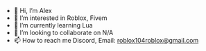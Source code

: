 - 👋 Hi, I’m Alex
- 👀 I’m interested in Roblox, Fivem
- 🌱 I’m currently learning Lua
- 💞️ I’m looking to collaborate on N/A
- 📫 How to reach me Discord, Email: roblox104roblox@gmail.com
